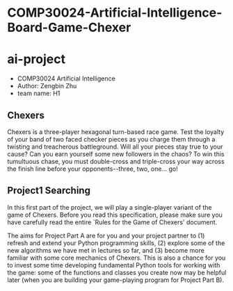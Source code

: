 # COMP30024-Artificial-Intelligence-Board-Game-Chexer
# ai-project
- COMP30024 Artificial Intelligence
- Author: Zengbin Zhu
- team name: H1

## Chexers
Chexers is a three-player hexagonal turn-based race game. Test the loyalty of your band of two faced checker pieces as you charge them through a twisting and treacherous battleground. Will all your pieces stay true to your cause? Can you earn yourself some new followers in the chaos? To win this tumultuous chase, you must double-cross and triple-cross your way across the finish line before your opponents--three, two, one... go!

## Project1 Searching
In this first part of the project, we will play a single-player variant of the game of Chexers. Before you read this specification, please make sure you have carefully read the entire `Rules for the Game of Chexers' document.

The aims for Project Part A are for you and your project partner to (1) refresh and extend your Python programming skills, (2) explore some of the new algorithms we have met in lectures so far, and (3) become more familiar with some core mechanics of Chexers. This is also a chance for you to invest some time developing fundamental Python tools for working with the game: some of the functions and classes you create now may be helpful later (when you are building your game-playing program for Project Part B).
